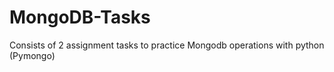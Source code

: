 # MongoDB-Tasks
Consists of 2 assignment tasks to practice Mongodb operations with python (Pymongo)
